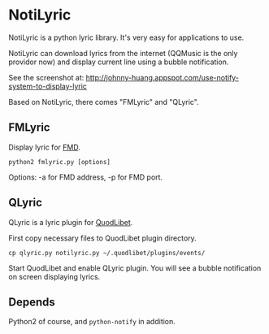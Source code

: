 # NotiLyric

NotiLyric is a python lyric library. It's very easy for applications to use.

NotiLyric can download lyrics from the internet (QQMusic is the only providor now) and display current line using a bubble notification.

See the screenshot at: http://johnny-huang.appspot.com/use-notify-system-to-display-lyric

Based on NotiLyric, there comes "FMLyric" and "QLyric".

## FMLyric

Display lyric for [FMD](https://github.com/hzqtc/fmd).

	python2 fmlyric.py [options]

Options: -a for FMD address, -p for FMD port.

## QLyric

QLyric is a lyric plugin for [QuodLibet](http://code.google.com/p/quodlibet/).

First copy necessary files to QuodLibet plugin directory.

	cp qlyric.py notilyric.py ~/.quodlibet/plugins/events/

Start QuodLibet and enable QLyric plugin. You will see a bubble notification on screen displaying lyrics.

## Depends

Python2 of course, and `python-notify` in addition.

